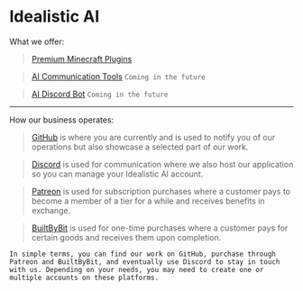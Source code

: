 # Idealistic AI
What we offer:
> [Premium Minecraft Plugins](https://builtbybit.com/creators/63108/)

> [AI Communication Tools](https://github.com/IdealisticAI/Communication-Tools/blob/main/README.md) ```Coming in the future```

> [AI Discord Bot](https://github.com/IdealisticAI/Discord-Bot/blob/main/README.md) ```Coming in the future```
---
How our business operates:
> [GitHub](https://www.idealistic.ai/github) is where you are currently and is used to notify you of our operations but also showcase a selected part of our work.

> [Discord](https://www.idealistic.ai/discord/exclusive) is used for communication where we also host our application so you can manage your Idealistic AI account.

> [Patreon](https://www.idealistic.ai/patreon) is used for subscription purchases where a customer pays to become a member of a tier for a while and receives benefits in exchange.

> [BuiltByBit](https://builtbybit.com/creators/63108/) is used for one-time purchases where a customer pays for certain goods and receives them upon completion.

```In simple terms, you can find our work on GitHub, purchase through Patreon and BuiltByBit, and eventually use Discord to stay in touch with us. Depending on your needs, you may need to create one or multiple accounts on these platforms.```
